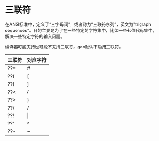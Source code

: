 # 三联符

在ANSI标准中，定义了“三字母词”，或者称为“三联符序列”，英文为"trigraph sequences"。目的主要是为了在一些特定的字符集中，比如一些七位代码集中，解决一些特定字符的输入问题。

编译器可能支持也可能不支持三联符，gcc默认不启用三联符。

| 三联符 | 对应字符 |
|---|---|
| ??= |	# |
| ??( |	[ |
| ??) |	] |
| ??< |	{ |
| ??> |	} |
| ??/ |	/ |
| ??! |	\| |
| ??' |	^ |
| ??- |	~ |
